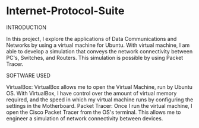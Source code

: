 # Internet-Protocol-Suite

INTRODUCTION

In this project, I explore the applications of Data Communications and Networks by using a virtual machine for Ubuntu. With virtual machine, I am able to develop a simulation that conveys the network connectivity between PC's, Switches, and Routers. This simulation is possible by using Packet Tracer.  

SOFTWARE USED

VirtualBox: VirtualBox allows me to open the Virtual Machine, run by Ubuntu OS. With VirtualBox, I have control over the amount of virtual memory required, and the speed in which my virtual machine runs by configuring the settings in the Motherboard. 
Packet Tracer: Once I run the virtual machine, I open the Cisco Packet Tracer from the OS's terminal. This allows me to engineer a simulation of network connectivity between devices.  
